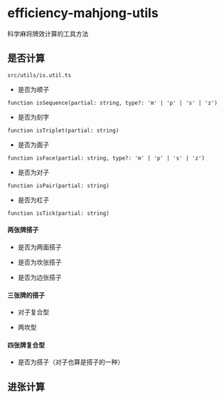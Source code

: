 # efficiency-mahjong-utils

科学麻将牌效计算的工具方法

## 是否计算

`src/utils/is.util.ts`

- 是否为顺子

`function isSequence(partial: string, type?: 'm' | 'p' | 's' | 'z')`

- 是否为刻字

`function isTriplet(partial: string)`

- 是否为面子

`function isFace(partial: string, type?: 'm' | 'p' | 's' | 'z')`

- 是否为对子

`function isPair(partial: string)`

- 是否为杠子

`function isTick(partial: string)`

#### 两张牌搭子

- 是否为两面搭子

- 是否为坎张搭子

- 是否为边张搭子

#### 三张牌的搭子

- 对子复合型

- 两坎型

#### 四张牌复合型

- 是否为搭子（对子也算是搭子的一种）

## 进张计算
